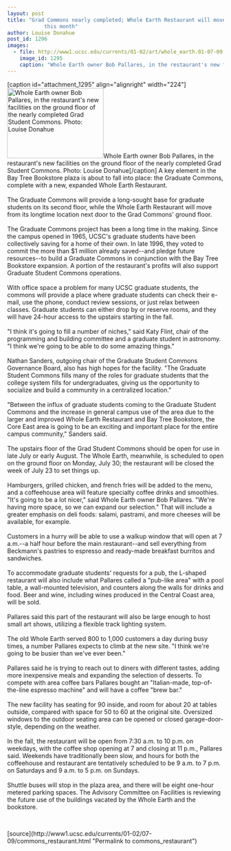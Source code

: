```yaml
---
layout: post
title: "Grad Commons nearly completed; Whole Earth Restaurant will move there later
			this month"
author: Louise Donahue
post_id: 1296
images:
  - file: http://www1.ucsc.edu/currents/01-02/art/whole_earth.01-07-09.224.jpg
    image_id: 1295
    caption: "Whole Earth owner Bob Pallares, in the restaurant's new facilities on the ground floor of the nearly completed Grad Student Commons. Photo: Louise Donahue"
---
```


[caption id="attachment_1295" align="alignright" width="224"]<a href="http://localhost/mysite/wp-content/uploads/2001/07/whole_earth.01-07-09.224.jpg"><img class="size-full wp-image-1295" src="http://localhost/mysite/wp-content/uploads/2001/07/whole_earth.01-07-09.224.jpg" alt="Whole Earth owner Bob Pallares, in the restaurant's new facilities on the ground floor of the nearly completed Grad Student Commons. Photo: Louise Donahue" width="224" height="163" /></a>Whole Earth owner Bob Pallares, in the restaurant's new facilities on the ground floor of the nearly completed Grad Student Commons. Photo: Louise Donahue[/caption]
A key element in the Bay Tree Bookstore plaza is about to fall into place: the Graduate Commons, complete with a new, expanded Whole Earth Restaurant.<br>
<br>
The Graduate Commons will provide a long-sought base for graduate students on its second floor, while the Whole Earth Restaurant will move from its longtime location next door to the Grad Commons' ground floor.<br>
<br>
The Graduate Commons project has been a long time in the making. Since the campus opened in 1965, UCSC's graduate students have been collectively saving for a home of their own. In late 1996, they voted to commit the more than $1 million already saved--and pledge future resources--to build a Graduate Commons in conjunction with the Bay Tree Bookstore expansion. A portion of the restaurant's profits will also support Graduate Student Commons operations.<br>
<br>
With office space a problem for many UCSC graduate students, the commons will provide a place where graduate students can check their e-mail, use the phone, conduct review sessions, or just relax between classes. Graduate students can either drop by or reserve rooms, and they will have 24-hour access to the upstairs starting in the fall.<br>
<br>
"I think it's going to fill a number of niches," said Katy Flint, chair of the programming and building committee and a graduate student in astronomy. "I think we're going to be able to do some amazing things."<br>
<br>
Nathan Sanders, outgoing chair of the Graduate Student Commons Governance Board, also has high hopes for the facility. "The Graduate Student Commons fills many of the roles for graduate students that the college system fills for undergraduates, giving us the opportunity to socialize and build a community in a centralized location."<br>
<br>
"Between the influx of graduate students coming to the Graduate Student Commons and the increase in general campus use of the area due to the larger and improved Whole Earth Restaurant and Bay Tree Bookstore, the Core East area is going to be an exciting and important place for the entire campus community," Sanders said.<br>
<br>
The upstairs floor of the Grad Student Commons should be open for use in late July or early August. The Whole Earth, meanwhile, is scheduled to open on the ground floor on Monday, July 30; the restaurant will be closed the week of July 23 to set things up.<br>
<br>
Hamburgers, grilled chicken, and french fries will be added to the menu, and a coffeehouse area will feature specialty coffee drinks and smoothies. "It's going to be a lot nicer," said Whole Earth owner Bob Pallares. "We're having more space, so we can expand our selection." That will include a greater emphasis on deli foods: salami, pastrami, and more cheeses will be available, for example.<br>
<br>
Customers in a hurry will be able to use a walkup window that will open at 7 a.m.--a half hour before the main restaurant--and sell everything from Beckmann's pastries to espresso and ready-made breakfast burritos and sandwiches.<br>
<br>
To accommodate graduate students' requests for a pub, the L-shaped restaurant will also include what Pallares called a "pub-like area" with a pool table, a wall-mounted television, and counters along the walls for drinks and food. Beer and wine, including wines produced in the Central Coast area, will be sold.<br>
<br>
Pallares said this part of the restaurant will also be large enough to host small art shows, utilizing a flexible track lighting system.<br>
<br>
The old Whole Earth served 800 to 1,000 customers a day during busy times, a number Pallares expects to climb at the new site. "I think we're going to be busier than we've ever been."<br>
<br>
Pallares said he is trying to reach out to diners with different tastes, adding more inexpensive meals and expanding the selection of desserts. To compete with area coffee bars Pallares bought an "Italian-made, top-of-the-line espresso machine" and will have a coffee "brew bar."<br>
<br>
The new facility has seating for 90 inside, and room for about 20 at tables outside, compared with space for 50 to 60 at the original site. Oversized windows to the outdoor seating area can be opened or closed garage-door-style, depending on the weather.<br>
<br>
In the fall, the restaurant will be open from 7:30 a.m. to 10 p.m. on weekdays, with the coffee shop opening at 7 and closing at 11 p.m., Pallares said. Weekends have traditionally been slow, and hours for both the coffeehouse and restaurant are tentatively scheduled to be 9 a.m. to 7 p.m. on Saturdays and 9 a.m. to 5 p.m. on Sundays.<br>
<br>
Shuttle buses will stop in the plaza area, and there will be eight one-hour metered parking spaces. The Advisory Committee on Facilities is reviewing the future use of the buildings vacated by the Whole Earth and the bookstore.
<p>
  <br>

</p>
[source](http://www1.ucsc.edu/currents/01-02/07-09/commons_restaurant.html "Permalink to commons_restaurant")
